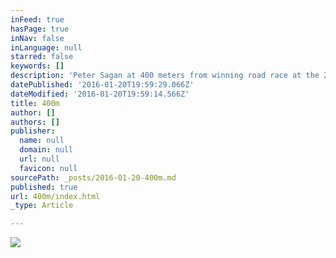 ```yaml
---
inFeed: true
hasPage: true
inNav: false
inLanguage: null
starred: false
keywords: []
description: 'Peter Sagan at 400 meters from winning road race at the 2015 UCI World Championships, Richmond, VA'
datePublished: '2016-01-20T19:59:29.066Z'
dateModified: '2016-01-20T19:59:14.566Z'
title: 400m
author: []
authors: []
publisher:
  name: null
  domain: null
  url: null
  favicon: null
sourcePath: _posts/2016-01-20-400m.md
published: true
url: 400m/index.html
_type: Article

---
```

![](https://the-grid-user-content.s3-us-west-2.amazonaws.com/971ce8a8-ce6e-42ed-b80b-76dae7777e1d.jpg)